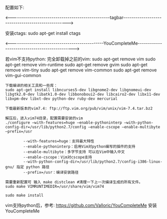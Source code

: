 配置如下:

<-------------------------------------------------tagbar-------------------------------------------------->

安装ctags:
	sudo apt-get install ctags


<----------------------------------------------YouCompleteMe---------------------------------------------->
	
若vim不支持python:
	完全卸载掉之前的vim: 
	sudo apt-get remove vim 
	sudo apt-get remove vim-runtime 
	sudo apt-get remove gvim 
	sudo apt-get remove vim-tiny 
	sudo apt-get remove vim-common 
	sudo apt-get remove vim-gui-common

	下载编译的相关工具和一些库： 
	sudo apt-get install libncurses5-dev libgnome2-dev libgnomeui-dev libgtk2.0-dev libatk1.0-dev libbonoboui2-dev libcairo2-dev libx11-dev libxpm-dev libxt-dev python-dev ruby-dev mercurial

	下载最新版本的vim7.4: ftp://ftp.vim.org/pub/vim/unix/vim-7.4.tar.bz2 

	解压后，进入vim74目录，配置需要安装的vim 
	./configure –with-features=huge –enable-pythoninterp –with-python-config-dir=/usr/lib/python2.7/config –enable-cscope –enable-multibyte –prefix=/usr

			--with-features=huge：支持最大特性
			--enable-pythoninterp：启用Vim对python编写的插件的支持
			--enable-multibyte：多字节支持 可以在Vim中输入中文
			--enable-cscope：Vim对cscope支持
			--with-python-config-dir=/usr/lib/python2.7/config-i386-linux-gnu/ 指定 python 路径
			--prefix=/usr：编译安装路径

	需要重新配置可 输入 make distclean #清理一下上一次编译生成的所有文件。
	sudo make VIMRUNTIMEDIR=/usr/share/vim/vim74

	sudo make install

vim支持python后，参考: https://github.com/Valloric/YouCompleteMe 安装YouCompleteMe


